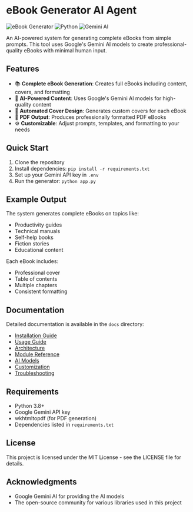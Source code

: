 <!-- Copyright (c) 2025 Swaraj Puppalwar (UltronTheAI) -->
<!-- Licensed under the MIT License. See LICENSE file in the project root for full license information. -->
<!-- Project: https://github.com/UltronTheAI/eBook-Generator-AI-Agent -->

# eBook Generator AI Agent

![eBook Generator](https://img.shields.io/badge/eBook-Generator-blue)
![Python](https://img.shields.io/badge/Python-3.8+-green)
![Gemini AI](https://img.shields.io/badge/Gemini-AI-orange)

An AI-powered system for generating complete eBooks from simple prompts. This tool uses Google's Gemini AI models to create professional-quality eBooks with minimal human input.

## Features

- 📚 **Complete eBook Generation**: Creates full eBooks including content, covers, and formatting
- 🤖 **AI-Powered Content**: Uses Google's Gemini AI models for high-quality content
- 🎨 **Automated Cover Design**: Generates custom covers for each eBook
- 📄 **PDF Output**: Produces professionally formatted PDF eBooks
- ⚙️ **Customizable**: Adjust prompts, templates, and formatting to your needs

## Quick Start

1. Clone the repository
2. Install dependencies: `pip install -r requirements.txt`
3. Set up your Gemini API key in `.env`
4. Run the generator: `python app.py`

## Example Output

The system generates complete eBooks on topics like:
- Productivity guides
- Technical manuals
- Self-help books
- Fiction stories
- Educational content

Each eBook includes:
- Professional cover
- Table of contents
- Multiple chapters
- Consistent formatting

## Documentation

Detailed documentation is available in the `docs` directory:

- [Installation Guide](docs/installation.md)
- [Usage Guide](docs/usage.md)
- [Architecture](docs/architecture.md)
- [Module Reference](docs/module_reference.md)
- [AI Models](docs/ai_models.md)
- [Customization](docs/customization.md)
- [Troubleshooting](docs/troubleshooting.md)

## Requirements

- Python 3.8+
- Google Gemini API key
- wkhtmltopdf (for PDF generation)
- Dependencies listed in `requirements.txt`

## License

This project is licensed under the MIT License - see the LICENSE file for details.

## Acknowledgments

- Google Gemini AI for providing the AI models
- The open-source community for various libraries used in this project 